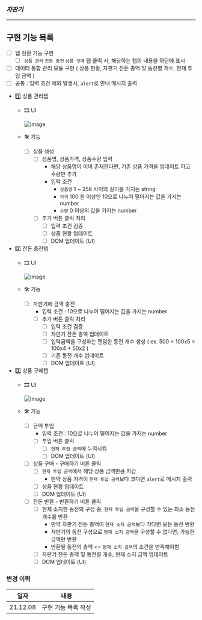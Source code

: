 ### *자판기*

---

## 구현 기능 목록

- [ ] 탭 전환 기능 구현
  - [ ] `상품 관리` `잔돈 충전` `상품 구매` 탭 클릭 시, 해당하는 탭의 내용을 하단에 표시
- [ ] 데이터 통합 관리 모듈 구현 ( 상품 현황, 자판기 잔돈 총액 및 동전별 개수, 현재 투입 금액 )
- [ ] 공통 : 입력 조건 예외 발생시, `alert`로 안내 메시지 출력

- 1️⃣ 상품 관리탭
  - 🎞 UI
  
    ![image](https://user-images.githubusercontent.com/22098393/145178120-6054b82e-6800-4e87-9d0e-e40f2898b8aa.png)

  - 🛠 기능
    - [ ] 상품 생성
      - [ ] 상품명, 상품가격, 상품수량 입력
        - 해당 상품명이 이미 존재한다면, 기존 상품 가격을 업데이트 하고 수량만 추가
        - 입력 조건
          - `상품명` 1 ~ 256 사이의 길이를 가지는 string
          - `가격` 100 원 이상인 10으로 나누어 떨어지는 값을 가지는 number
          - `수량` 0 이상의 값을 가지는 number
      - [ ] 추가 버튼 클릭 처리
        - [ ] 입력 조건 검증
        - [ ] 상품 현황 업데이트
        - [ ] DOM 업데이트 (UI)

- 2️⃣ 잔돈 충전탭
  - 🎞 UI

    ![image](https://user-images.githubusercontent.com/22098393/145178230-41632a56-2e22-4a78-ae34-8d21516a766d.png)


  - 🛠 기능
    - [ ] 자판기에 금액 충전
      - 입력 조건 : 10으로 나누어 떨어지는 값을 가지는 number
      - [ ] 추가 버튼 클릭 처리
        - [ ] 입력 조건 검증
        - [ ] 자판기 잔돈 총액 업데이트
        - [ ] 입력금액을 구성하는 랜덤한 동전 개수 생성 ( ex. 500 = 100x5 = 100x4 + 50x2 )
        - [ ] 기존 동전 개수 업데이트
        - [ ] DOM 업데이트 (UI)

- 3️⃣ 상품 구매탭
  - 🎞 UI

    ![image](https://user-images.githubusercontent.com/22098393/145178392-80cb07e3-14e3-4d20-a872-77e1c1f766b6.png)


  - 🛠 기능
    - [ ] 금액 투입
      - 입력 조건 : 10으로 나누어 떨어지는 값을 가지는 number
      - [ ] 투입 버튼 클릭
        - [ ] `현재 투입 금액`에 누적시킴
        - [ ] DOM 업데이트 (UI)
    - [ ] 상품 구매 - 구매하기 버튼 클릭
      - [ ] `현재 투입 금액`에서 해당 상품 금액만큼 차감
        - 만약 상품 가격이 `현재 투입 금액`보다 크다면 `alert`로 메시지 출력
      - [ ] 상품 현황 업데이트
      - [ ] DOM 업데이트 (UI)
    - [ ] 잔돈 반환 - 반환하기 버튼 클릭
      - [ ] 현재 소지한 동전의 구성 중, `현재 투입 금액`을 구성할 수 있는 최소 동전 개수를 반환
        - 만약 자판기 잔돈 총액이 `현재 소지 금액`보다 작다면 모든 동전 반환
        - 자판기의 동전 구성으로 `현재 소지 금액`을 구성할 수 없다면, 가능한 금액만 반환
        - 반환될 동전의 총액 <= `현재 소지 금액`의 조건을 만족해야함
      - [ ] 자판기 잔돈 총액 및 동전별 개수, 현재 소지 금액 업데이트
      - [ ] DOM 업데이트 (UI)

### 변경 이력
| 일자 | 내용 |
|---|---|
|21.12.08| 구현 기능 목록 작성 |
